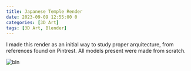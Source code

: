 ```yaml
---
title: Japanese Temple Render
date: 2023-09-09 12:55:00 0
categories: [3D Art]
tags: [3D Art, Blender]
---
```


I made this render as an initial way to study proper arquitecture, from references found on Pintrest. All models present were made from scratch.

![bln](/assets/img/temple.png)
